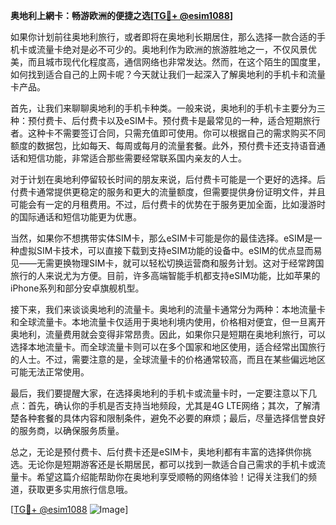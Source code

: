 **奥地利上網卡：畅游欧洲的便捷之选[[TG💪+ @esim1088](https://t.me/s/esim1088)]**

如果你计划前往奥地利旅行，或者即将在奥地利长期居住，那么选择一款合适的手机卡或流量卡绝对是必不可少的。奥地利作为欧洲的旅游胜地之一，不仅风景优美，而且城市现代化程度高，通信网络也非常发达。然而，在这个陌生的国度里，如何找到适合自己的上网卡呢？今天就让我们一起深入了解奥地利的手机卡和流量卡产品。

首先，让我们来聊聊奥地利的手机卡种类。一般来说，奥地利的手机卡主要分为三种：预付费卡、后付费卡以及eSIM卡。预付费卡是最常见的一种，适合短期旅行者。这种卡不需要签订合同，只需充值即可使用。你可以根据自己的需求购买不同额度的数据包，比如每天、每周或每月的流量套餐。此外，预付费卡还支持语音通话和短信功能，非常适合那些需要经常联系国内亲友的人士。

对于计划在奥地利停留较长时间的朋友来说，后付费卡可能是一个更好的选择。后付费卡通常提供更稳定的服务和更大的流量额度，但需要提供身份证明文件，并且可能会有一定的月租费用。不过，后付费卡的优势在于服务更加全面，比如漫游时的国际通话和短信功能更为优惠。

当然，如果你不想携带实体SIM卡，那么eSIM卡可能是你的最佳选择。eSIM是一种虚拟SIM卡技术，可以直接下载到支持eSIM功能的设备中。eSIM的优点显而易见——无需更换物理SIM卡，就可以轻松切换运营商和服务计划。这对于经常跨国旅行的人来说尤为方便。目前，许多高端智能手机都支持eSIM功能，比如苹果的iPhone系列和部分安卓旗舰机型。

接下来，我们来谈谈奥地利的流量卡。奥地利的流量卡通常分为两种：本地流量卡和全球流量卡。本地流量卡仅适用于奥地利境内使用，价格相对便宜，但一旦离开奥地利，流量费用就会变得非常昂贵。因此，如果你只是短期在奥地利旅行，可以选择本地流量卡。而全球流量卡则可以在多个国家和地区使用，适合经常出国旅行的人士。不过，需要注意的是，全球流量卡的价格通常较高，而且在某些偏远地区可能无法正常使用。

最后，我们要提醒大家，在选择奥地利的手机卡或流量卡时，一定要注意以下几点：首先，确认你的手机是否支持当地频段，尤其是4G LTE网络；其次，了解清楚各种套餐的具体内容和限制条件，避免不必要的麻烦；最后，尽量选择信誉良好的服务商，以确保服务质量。

总之，无论是预付费卡、后付费卡还是eSIM卡，奥地利都有丰富的选择供你挑选。无论你是短期游客还是长期居民，都可以找到一款适合自己需求的手机卡或流量卡。希望这篇介绍能帮助你在奥地利享受顺畅的网络体验！记得关注我们的频道，获取更多实用旅行信息哦。

[[TG💪+ @esim1088](https://t.me/s/esim1088) ![Image](https://i.postimg.cc/4NQfJmqS/Snipaste-2025-05-13-00-14-12.png)]